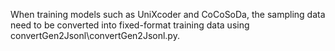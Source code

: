 When training models such as UniXcoder and CoCoSoDa, the sampling data need to be converted into fixed-format training data using convertGen2Jsonl\convertGen2Jsonl.py.
